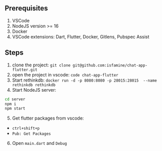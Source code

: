 ## Prerequisites

1. VSCode
2. NodeJS version >= 16
3. Docker
4. VSCode extensions: Dart, Flutter, Docker, Gitlens, Pubspec Assist

## Steps

1. clone the project: `git clone git@github.com:isfamine/chat-app-flutter.git`
2. open the project in vscode: `code chat-app-flutter`
3. Start rethinkdb: `docker run -d -p 8080:8080 -p 28015:28015  --name rethinkdb rethinkdb`
4. Start NodeJS server:

```sh
cd server
npm i
npm start
```

5. Get flutter packages from vscode:
- `ctrl+shift+p`
- `Pub: Get Packages`

6. Open `main.dart` and `Debug`
